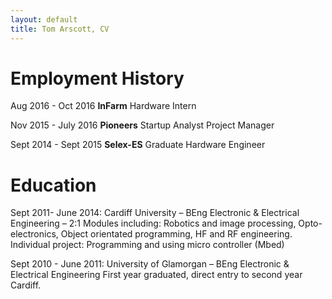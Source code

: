 ```yaml
---
layout: default
title: Tom Arscott, CV
---
```


# Employment History

Aug 2016 - Oct 2016  **InFarm**
Hardware Intern

Nov 2015 - July 2016 **Pioneers**
Startup Analyst
Project Manager

Sept 2014 - Sept 2015	**Selex-ES**
Graduate Hardware Engineer

# Education

Sept 2011- June 2014:    Cardiff University – BEng Electronic & Electrical Engineering – 2:1
Modules including: Robotics and image processing, Opto-electronics, Object orientated programming, HF and RF engineering.
Individual project: Programming and using micro controller (Mbed)

Sept 2010 - June 2011: University of Glamorgan – BEng Electronic & Electrical Engineering
First year graduated, direct entry to second year Cardiff.
